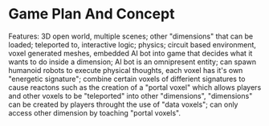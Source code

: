 # Game Plan And Concept
Features: 3D open world, multiple scenes; other "dimensions" that can be loaded; teleported to, interactive logic; physics; circuit based environment, voxel generated meshes, embedded AI bot into game that decides what it wants to do inside a dimension; AI bot is an omnipresent entity; can spawn humanoid robots to execute physical thoughts, each voxel has it's own "energetic signature"; combine certain voxels of differient signatures to cause reactons such as the creation of a "portal voxel" which allows players and other voxels to be "teleported" into other "dimensions", "dimensions" can be created by players throught the use of "data voxels"; can only access other dimension by toaching "portal voxels".


